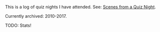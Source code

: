 This is a log of quiz nights I have attended. See: [Scenes from a Quiz Night](/2013/03/scenes-from-a-quiz-night/).

Currently archived: 2010-2017.

TODO: Stats!